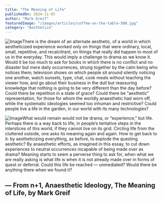 ```yaml
---
title: "The Meaning of Life"
publishedOn: 2024-11-05
author: "Mark Greif"
featuredImage: "/images/articles/coffee-on-the-table-500.jpg"
category: "Aesthetico"
---
```


![Image](/images/articles/coffee-on-the-table-500.jpg)There is the dream of an alternate aesthetic, of a world in which aestheticized experience worked only on things that were ordinary, local, small, repetitive, and recalcitrant, on things that really did happen to most of us in the everyday. This would imply a challenge to drama as we know it. Would it be too much to ask for books in which there is no conflict and no disaster but mere daily occurrences, strung together by the calm being who notices them; television shows on which people sit around silently noticing one another, watch sunsets, type, chat, cook meals without teaching the viewer how, and go about their business in the dull but reassuring knowledge that nothing is going to be very different than the day before? Could there be repetition in a state of grace? Could there be “aesthetic” representation, for those for whom the worldly anaesthetic had worn off, while the systematic ideologies seemed too inhuman and restrictive? Could people live a life in the garden, in our world with its many technologies?

![Image](/images/articles/man-watching-city-500.jpg)What would remain would not be drama, or “experience,” but life. Perhaps there is a way back to life, in people’s tentative steps in the interstices of this world, if they cannot live on its grid. Circling life from the cluttered outside, one asks its meaning again and again. How to get back to it: by aestheticizing everything, as before, to explode the questing aesthetic? By anaesthetic efforts, as imagined in this essay, to cut down experiences to neutral occurrences incapable of being made over as drama? Meaning starts to seem a perverse thing to ask for, when what we are really asking is what life is when it is not already made over in forms of quest or deferral. Could this life be reached — unmediated? Would there be anything there when we found it?

## — From n+1, Anaesthetic Ideology, The Meaning of Life, by Mark Greif
